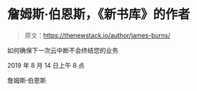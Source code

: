 # 詹姆斯·伯恩斯，《新书库》的作者

> 原文：<https://thenewstack.io/author/james-burns/>

如何确保下一次云中断不会终结您的业务

2019 年 8 月 14 日上午 8 点

詹姆斯·伯恩斯